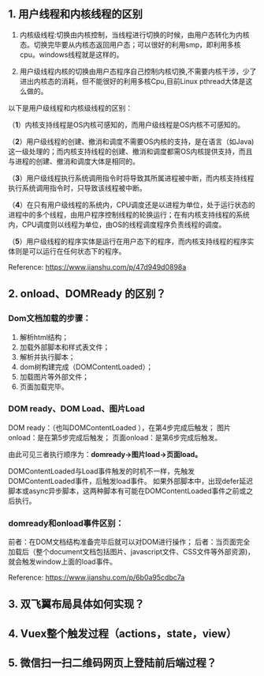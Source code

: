 ## 1. 用户线程和内核线程的区别

1. 内核级线程:切换由内核控制，当线程进行切换的时候，由用户态转化为内核态。切换完毕要从内核态返回用户态；可以很好的利用smp，即利用多核cpu。windows线程就是这样的。

2. 用户级线程内核的切换由用户态程序自己控制内核切换,不需要内核干涉，少了进出内核态的消耗，但不能很好的利用多核Cpu,目前Linux pthread大体是这么做的。

以下是用户级线程和内核级线程的区别：

（**1**）内核支持线程是OS内核可感知的，而用户级线程是OS内核不可感知的。

（**2**）用户级线程的创建、撤消和调度不需要OS内核的支持，是在语言（如Java)这一级处理的；而内核支持线程的创建、撤消和调度都需OS内核提供支持，而且与进程的创建、撤消和调度大体是相同的。

（**3**）用户级线程执行系统调用指令时将导致其所属进程被中断，而内核支持线程执行系统调用指令时，只导致该线程被中断。

（**4**）在只有用户级线程的系统内，CPU调度还是以进程为单位，处于运行状态的进程中的多个线程，由用户程序控制线程的轮换运行；在有内核支持线程的系统内，CPU调度则以线程为单位，由OS的线程调度程序负责线程的调度。

（**5**）用户级线程的程序实体是运行在用户态下的程序，而内核支持线程的程序实体则是可以运行在任何状态下的程序。

Reference: https://www.jianshu.com/p/47d949d0898a



## 2. onload、DOMReady 的区别？

### Dom文档加载的步骤：

1. 解析html结构；
2. 加载外部脚本和样式表文件；
3. 解析并执行脚本；
4. dom树构建完成（DOMContentLoaded）；
5. 加载图片等外部文件；
6. 页面加载完毕。

### DOM ready、DOM Load、图片Load

DOM ready：（也叫DOMContentLoaded ），在第4步完成后触发；
 图片onload：是在第5步完成后触发；
 页面onload：是第6步完成后触发。

由此可见三者执行顺序为：**domready→图片load→页面load。**

DOMContentLoaded与Load事件触发的时机不一样，先触发DOMContentLoaded事件，后触发load事件。
 如果外部脚本中，出现defer延迟脚本或async异步脚本，这两种脚本有可能在DOMContentLoaded事件之前或之后执行。

### domready和onload事件区别：

前者：在DOM文档结构准备完毕后就可以对DOM进行操作；
 后者：当页面完全加载后（整个document文档包括图片、javascript文件、CSS文件等外部资源)，就会触发window上面的load事件。

Reference: https://www.jianshu.com/p/6b0a95cdbc7a



## 3. 双飞翼布局具体如何实现？

## 4. Vuex整个触发过程（actions，state，view）

## 5. 微信扫一扫二维码网页上登陆前后端过程？


